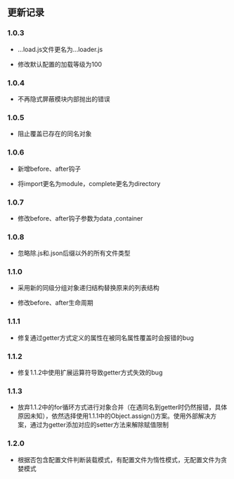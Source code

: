 ## 更新记录

### 1.0.3

* ...load.js文件更名为...loader.js

* 修改默认配置的加载等级为100

### 1.0.4

* 不再隐式屏蔽模块内部抛出的错误


### 1.0.5

* 阻止覆盖已存在的同名对象

### 1.0.6

* 新增before、after钩子

* 将import更名为module，complete更名为directory

### 1.0.7

* 修改before、after钩子参数为data ,container

### 1.0.8

* 忽略除.js和.json后缀以外的所有文件类型

### 1.1.0

* 采用新的同级分组对象递归结构替换原来的列表结构

* 修改before、after生命周期

### 1.1.1

* 修复通过getter方式定义的属性在被同名属性覆盖时会报错的bug

### 1.1.2

* 修复1.1.2中使用扩展运算符导致getter方式失效的bug

### 1.1.3

* 放弃1.1.2中的for循环方式进行对象合并（在遇同名到getter时仍然报错，具体原因未知），依然选择使用1.1.1中的Object.assign()方案。使用外部解决方案，通过为getter添加对应的setter方法来解除赋值限制

### 1.2.0

* 根据否包含配置文件判断装载模式，有配置文件为惰性模式，无配置文件为贪婪模式